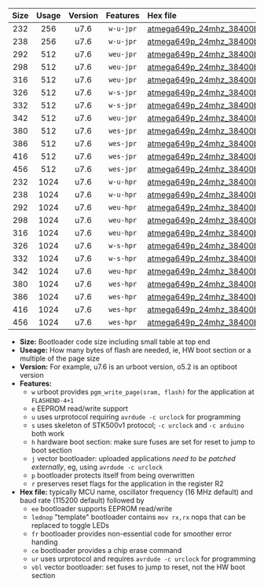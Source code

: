 |Size|Usage|Version|Features|Hex file|
|:-:|:-:|:-:|:-:|:--|
|232|256|u7.6|`w-u-jpr`|[atmega649p_24mhz_38400bps_ur_vbl.hex](https://raw.githubusercontent.com/stefanrueger/urboot/main//atmega649p_24mhz_38400bps_ur_vbl.hex)|
|238|256|u7.6|`w-u-jpr`|[atmega649p_24mhz_38400bps_lednop_ur_vbl.hex](https://raw.githubusercontent.com/stefanrueger/urboot/main//atmega649p_24mhz_38400bps_lednop_ur_vbl.hex)|
|292|512|u7.6|`weu-jpr`|[atmega649p_24mhz_38400bps_ee_ur_vbl.hex](https://raw.githubusercontent.com/stefanrueger/urboot/main//atmega649p_24mhz_38400bps_ee_ur_vbl.hex)|
|298|512|u7.6|`weu-jpr`|[atmega649p_24mhz_38400bps_ee_lednop_ur_vbl.hex](https://raw.githubusercontent.com/stefanrueger/urboot/main//atmega649p_24mhz_38400bps_ee_lednop_ur_vbl.hex)|
|316|512|u7.6|`weu-jpr`|[atmega649p_24mhz_38400bps_ee_lednop_fr_ur_vbl.hex](https://raw.githubusercontent.com/stefanrueger/urboot/main//atmega649p_24mhz_38400bps_ee_lednop_fr_ur_vbl.hex)|
|326|512|u7.6|`w-s-jpr`|[atmega649p_24mhz_38400bps_vbl.hex](https://raw.githubusercontent.com/stefanrueger/urboot/main//atmega649p_24mhz_38400bps_vbl.hex)|
|332|512|u7.6|`w-s-jpr`|[atmega649p_24mhz_38400bps_lednop_vbl.hex](https://raw.githubusercontent.com/stefanrueger/urboot/main//atmega649p_24mhz_38400bps_lednop_vbl.hex)|
|342|512|u7.6|`weu-jpr`|[atmega649p_24mhz_38400bps_ee_lednop_fr_ce_ur_vbl.hex](https://raw.githubusercontent.com/stefanrueger/urboot/main//atmega649p_24mhz_38400bps_ee_lednop_fr_ce_ur_vbl.hex)|
|380|512|u7.6|`wes-jpr`|[atmega649p_24mhz_38400bps_ee_vbl.hex](https://raw.githubusercontent.com/stefanrueger/urboot/main//atmega649p_24mhz_38400bps_ee_vbl.hex)|
|386|512|u7.6|`wes-jpr`|[atmega649p_24mhz_38400bps_ee_lednop_vbl.hex](https://raw.githubusercontent.com/stefanrueger/urboot/main//atmega649p_24mhz_38400bps_ee_lednop_vbl.hex)|
|416|512|u7.6|`wes-jpr`|[atmega649p_24mhz_38400bps_ee_lednop_fr_vbl.hex](https://raw.githubusercontent.com/stefanrueger/urboot/main//atmega649p_24mhz_38400bps_ee_lednop_fr_vbl.hex)|
|456|512|u7.6|`wes-jpr`|[atmega649p_24mhz_38400bps_ee_lednop_fr_ce_vbl.hex](https://raw.githubusercontent.com/stefanrueger/urboot/main//atmega649p_24mhz_38400bps_ee_lednop_fr_ce_vbl.hex)|
|232|1024|u7.6|`w-u-hpr`|[atmega649p_24mhz_38400bps_ur.hex](https://raw.githubusercontent.com/stefanrueger/urboot/main//atmega649p_24mhz_38400bps_ur.hex)|
|238|1024|u7.6|`w-u-hpr`|[atmega649p_24mhz_38400bps_lednop_ur.hex](https://raw.githubusercontent.com/stefanrueger/urboot/main//atmega649p_24mhz_38400bps_lednop_ur.hex)|
|292|1024|u7.6|`weu-hpr`|[atmega649p_24mhz_38400bps_ee_ur.hex](https://raw.githubusercontent.com/stefanrueger/urboot/main//atmega649p_24mhz_38400bps_ee_ur.hex)|
|298|1024|u7.6|`weu-hpr`|[atmega649p_24mhz_38400bps_ee_lednop_ur.hex](https://raw.githubusercontent.com/stefanrueger/urboot/main//atmega649p_24mhz_38400bps_ee_lednop_ur.hex)|
|316|1024|u7.6|`weu-hpr`|[atmega649p_24mhz_38400bps_ee_lednop_fr_ur.hex](https://raw.githubusercontent.com/stefanrueger/urboot/main//atmega649p_24mhz_38400bps_ee_lednop_fr_ur.hex)|
|326|1024|u7.6|`w-s-hpr`|[atmega649p_24mhz_38400bps.hex](https://raw.githubusercontent.com/stefanrueger/urboot/main//atmega649p_24mhz_38400bps.hex)|
|332|1024|u7.6|`w-s-hpr`|[atmega649p_24mhz_38400bps_lednop.hex](https://raw.githubusercontent.com/stefanrueger/urboot/main//atmega649p_24mhz_38400bps_lednop.hex)|
|342|1024|u7.6|`weu-hpr`|[atmega649p_24mhz_38400bps_ee_lednop_fr_ce_ur.hex](https://raw.githubusercontent.com/stefanrueger/urboot/main//atmega649p_24mhz_38400bps_ee_lednop_fr_ce_ur.hex)|
|380|1024|u7.6|`wes-hpr`|[atmega649p_24mhz_38400bps_ee.hex](https://raw.githubusercontent.com/stefanrueger/urboot/main//atmega649p_24mhz_38400bps_ee.hex)|
|386|1024|u7.6|`wes-hpr`|[atmega649p_24mhz_38400bps_ee_lednop.hex](https://raw.githubusercontent.com/stefanrueger/urboot/main//atmega649p_24mhz_38400bps_ee_lednop.hex)|
|416|1024|u7.6|`wes-hpr`|[atmega649p_24mhz_38400bps_ee_lednop_fr.hex](https://raw.githubusercontent.com/stefanrueger/urboot/main//atmega649p_24mhz_38400bps_ee_lednop_fr.hex)|
|456|1024|u7.6|`wes-hpr`|[atmega649p_24mhz_38400bps_ee_lednop_fr_ce.hex](https://raw.githubusercontent.com/stefanrueger/urboot/main//atmega649p_24mhz_38400bps_ee_lednop_fr_ce.hex)|

- **Size:** Bootloader code size including small table at top end
- **Useage:** How many bytes of flash are needed, ie, HW boot section or a multiple of the page size
- **Version:** For example, u7.6 is an urboot version, o5.2 is an optiboot version
- **Features:**
  + `w` urboot provides `pgm_write_page(sram, flash)` for the application at `FLASHEND-4+1`
  + `e` EEPROM read/write support
  + `u` uses urprotocol requiring `avrdude -c urclock` for programming
  + `s` uses skeleton of STK500v1 protocol; `-c urclock` and `-c arduino` both work
  + `h` hardware boot section: make sure fuses are set for reset to jump to boot section
  + `j` vector bootloader: uploaded applications *need to be patched externally*, eg, using `avrdude -c urclock`
  + `p` bootloader protects itself from being overwritten
  + `r` preserves reset flags for the application in the register R2
- **Hex file:** typically MCU name, oscillator frequency (16 MHz default) and baud rate (115200 default) followed by
  + `ee` bootloader supports EEPROM read/write
  + `lednop` "template" bootloader contains `mov rx,rx` nops that can be replaced to toggle LEDs
  + `fr` bootloader provides non-essential code for smoother error handing
  + `ce` bootloader provides a chip erase command
  + `ur` uses urprotocol and requires `avrdude -c urclock` for programming
  + `vbl` vector bootloader: set fuses to jump to reset, not the HW boot section
